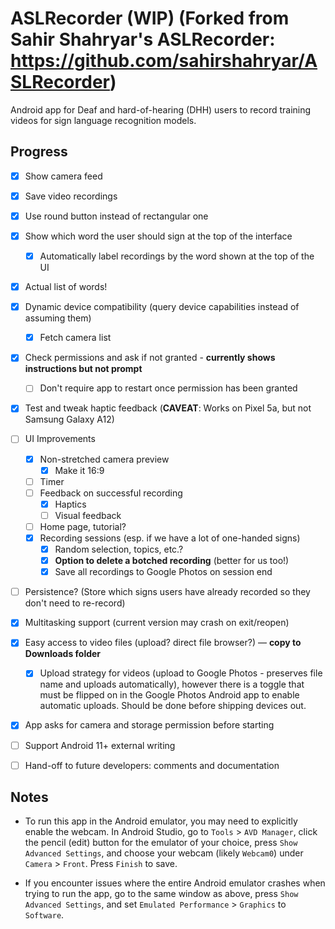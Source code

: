 # ASLRecorder (WIP) (Forked from Sahir Shahryar's ASLRecorder: https://github.com/sahirshahryar/ASLRecorder)

Android app for Deaf and hard-of-hearing (DHH) users to record training videos for
sign language recognition models.


## Progress
- [x] Show camera feed
- [x] Save video recordings
- [x] Use round button instead of rectangular one
- [x] Show which word the user should sign at the top of the interface
  - [x] Automatically label recordings by the word shown at the top of the UI
- [x] Actual list of words!
- [x] Dynamic device compatibility (query device capabilities instead of assuming them)
  - [x] Fetch camera list
- [x] Check permissions and ask if not granted - **currently shows instructions but not prompt**
  - [ ] Don't require app to restart once permission has been granted
- [x] Test and tweak haptic feedback (**CAVEAT**: Works on Pixel 5a, but not Samsung Galaxy A12)
- [ ] UI Improvements
  - [x] Non-stretched camera preview
    - [x] Make it 16:9
  - [ ] Timer
  - [ ] Feedback on successful recording
    - [x] Haptics
    - [ ] Visual feedback
  - [ ] Home page, tutorial?
  - [x] Recording sessions (esp. if we have a lot of one-handed signs)
    - [x] Random selection, topics, etc.?
    - [x] **Option to delete a botched recording** (better for us too!)
    - [x] Save all recordings to Google Photos on session end
- [ ] Persistence? (Store which signs users have already recorded so they don't need to re-record)
- [x] Multitasking support (current version may crash on exit/reopen)
- [x] Easy access to video files (upload? direct file browser?) — **copy to Downloads folder**
  - [x] Upload strategy for videos (upload to Google Photos - preserves file name and uploads automatically), however there is a toggle that must be flipped on in the Google Photos Android
  app to enable automatic uploads. Should be done before shipping devices out.
- [x] App asks for camera and storage permission before starting
- [ ] Support Android 11+ external writing
- [ ] Hand-off to future developers: comments and documentation


## Notes
* To run this app in the Android emulator, you may need to explicitly enable the
webcam. In Android Studio, go to `Tools` > `AVD Manager`, click the pencil
(edit) button for the emulator of your choice, press `Show Advanced Settings`,
and choose your webcam (likely `Webcam0`) under `Camera` > `Front`. Press
`Finish` to save.

* If you encounter issues where the entire Android emulator crashes when trying
to run the app, go to the same window as above, press `Show Advanced Settings`,
and set `Emulated Performance` > `Graphics` to `Software`.
